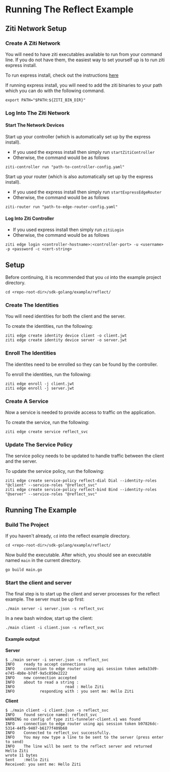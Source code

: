 # Running The Reflect Example

## Ziti Network Setup
### Create A Ziti Network
You will need to have ziti executables available to run from your command line. If you do not have them, the easiest way to set yourself up is to run ziti express install.

To run express install, check out the instructions [here](https://openziti.github.io/ziti/quickstarts/network/local-no-docker.html)

If running express install, you will need to add the ziti binaries to your path which you can do with the following command.
```
export PATH="$PATH:${ZITI_BIN_DIR}"
```

### Log Into The Ziti Network
#### Start The Network Devices
Start up your controller (which is automatically set up by the express install). 

* If you used the express install then simply run `startZitiController`
* Otherwise, the command would be as follows
```
ziti-controller run "path-to-controller-config.yaml"
```

Start up your router (which is also automatically set up by the express install).

* If you used the express install then simply run `startExpressEdgeRouter`
* Otherwise, the command would be as follows
```
ziti-router run "path-to-edge-router-config.yaml"
```

#### Log Into Ziti Controller
* If you used express install then simply run `zitiLogin`
* Otherwise, the command would be as follows
```
ziti edge login <controller-hostname>:<controller-port> -u <username> -p <password -c <cert-string>
```

## Setup

Before continuing, it is recommended that you `cd` into the example project directory.
```
cd <repo-root-dir>/sdk-golang/example/reflect/
```

### Create The Identities
You will need identities for both the client and the server.

To create the identities, run the following:
```
ziti edge create identity device client -o client.jwt
ziti edge create identity device server -o server.jwt
```

### Enroll The Identities
The identites need to be enrolled so they can be found by the controller.

To enroll the identities, run the following:
```
ziti edge enroll -j client.jwt
ziti edge enroll -j server.jwt
```

### Create A Service
Now a service is needed to provide access to traffic on the application.

To create the service, run the following:
```
ziti edge create service reflect_svc
```

### Update The Service Policy
The service policy needs to be updated to handle traffic between the client and the server.

To update the service policy, run the following:
```
ziti edge create service-policy reflect-dial Dial --identity-roles "@client" --service-roles "@reflect_svc"
ziti edge create service-policy reflect-bind Bind --identity-roles "@server" --service-roles "@reflect_svc"
```

## Running The Example

### Build The Project
If you haven't already, `cd` into the reflect example directory.
```
cd <repo-root-dir>/sdk-golang/example/reflect/
```

Now build the executable. After which, you should see an executable named `main` in the current directory.
```
go build main.go
```

### Start the client and server
The final step is to start up the client and server processes for the reflect example. The server must be up first:
```
./main server -i server.json -s reflect_svc
```

In a new bash window, start up the client:
```
./main client -i client.json -s reflect_svc
```

#### Example output
**Server**
```
$ ./main server -i server.json -s reflect_svc
INFO    ready to accept connections                  
INFO    connection to edge router using api session token ae0a33d9-e745-4b8e-b7df-9a5c850e2222 
INFO    new connection accepted                      
INFO    about to read a string :                     
INFO                      read : Hello Ziti          
INFO           responding with : you sent me: Hello Ziti 
```
**Client**
```
$ ./main client -i client.json -s reflect_svc
INFO    found service named: reflect_svc             
WARNING no config of type ziti-tunneler-client.v1 was found 
INFO    connection to edge router using api session token b97826dc-5314-44fb-9407-b6177f409b68 
INFO    Connected to reflect_svc successfully.       
INFO    You may now type a line to be sent to the server (press enter to send) 
INFO    The line will be sent to the reflect server and returned 
Hello Ziti
wrote 11 bytes
Sent    :Hello Ziti
Received: you sent me: Hello Ziti
```